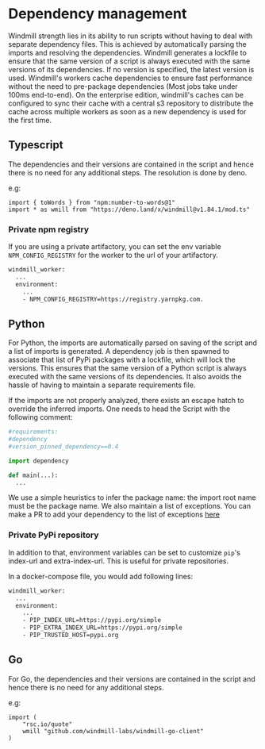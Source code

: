 # Dependency management

Windmill strength lies in its ability to run scripts without having to deal with separate dependency files. This is achieved by automatically parsing the imports and resolving the dependencies. Windmill generates a lockfile to ensure that the same version of a script is always executed with the same versions of its dependencies. If no version is specified, the latest version is used. Windmill's workers cache dependencies to ensure fast performance without the need to pre-package dependencies (Most jobs take under 100ms end-to-end). On the enterprise edition, windmill's caches can be configured to sync their cache with a central s3 repository to distribute the cache across multiple workers as soon as a new dependency is used for the first time.

## Typescript

The dependencies and their versions are contained in the
script and hence there is no need for any additional steps. The resolution is done by deno.

e.g:

```
import { toWords } from "npm:number-to-words@1"
import * as wmill from "https://deno.land/x/windmill@v1.84.1/mod.ts"
```

### Private npm registry

If you are using a private artifactory, you can set the env variable `NPM_CONFIG_REGISTRY` for the worker to the url of your artifactory.

```dockerfile
windmill_worker:
  ...
  environment:
    ...
    - NPM_CONFIG_REGISTRY=https://registry.yarnpkg.com.
```

## Python

For Python, the imports are automatically parsed on saving of the script and a list of imports is generated. A dependency job is then
spawned to associate that list of PyPi packages with a lockfile, which will lock
the versions. This ensures that the same version of a Python script is always
executed with the same versions of its dependencies. It also avoids the hassle
of having to maintain a separate requirements file.

If the imports are not properly analyzed, there exists an escape hatch to
override the inferred imports. One needs to head the Script with the following comment:

```python
#requirements:
#dependency
#version_pinned_dependency==0.4

import dependency

def main(...):
  ...
```

We use a simple heuristics to infer the package name: the import root name must be the package name. We also maintain a list of exceptions.
You can make a PR to add your dependency to the list of exceptions [here](https://github.com/windmill-labs/windmill/blob/main/backend/parsers/windmill-parser-py/src/lib.rs#L177)

### Private PyPi repository

In addition to that, environment variables can be set to customize `pip`'s
index-url and extra-index-url. This is useful for private repositories.

In a docker-compose file, you would add following lines:

```dockerfile
windmill_worker:
  ...
  environment:
    ...
    - PIP_INDEX_URL=https://pypi.org/simple
    - PIP_EXTRA_INDEX_URL=https://pypi.org/simple
    - PIP_TRUSTED_HOST=pypi.org
```

## Go

For Go, the dependencies and their versions are contained in the
script and hence there is no need for any additional steps.

e.g:

```
import (
	"rsc.io/quote"
    wmill "github.com/windmill-labs/windmill-go-client"
)
```
